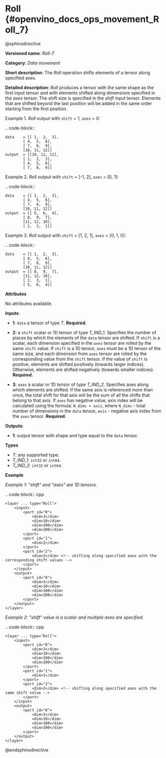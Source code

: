 # Roll {#openvino_docs_ops_movement_Roll_7}

@sphinxdirective

**Versioned name**: *Roll-7*

**Category**: *Data movement*

**Short description**: The *Roll* operation shifts elements of a tensor along specified axes.

**Detailed description**: *Roll* produces a tensor with the same shape as the first input tensor and with elements shifted along dimensions specified in the *axes* tensor. The shift size is specified in the *shift* input tensor. Elements that are shifted beyond the last position will be added in the same order starting from the first position.

Example 1. *Roll* output with ``shift`` = 1, ``axes`` = 0:

.. code-block:: 

    data    = [[ 1,  2,  3],
            [ 4,  5,  6],
            [ 7,  8,  9],
            [10, 11, 12]]
    output  = [[10, 11, 12],
            [ 1,  2,  3],
            [ 4,  5,  6],
            [ 7,  8,  9]]


Example 2. *Roll* output with ``shift`` = [-1, 2], ``axes`` = [0, 1]:

.. code-block:: 

    data    = [[ 1,  2,  3],
            [ 4,  5,  6],
            [ 7,  8,  9],
            [10, 11, 12]]
    output  = [[ 5,  6,  4],
            [ 8,  9,  7],
            [11, 12, 10],
            [ 2,  3,  1]]


Example 3. *Roll* output with ``shift`` = [1, 2, 1], ``axes`` = [0, 1, 0]:

.. code-block:: 

    data    = [[ 1,  2,  3],
            [ 4,  5,  6],
            [ 7,  8,  9],
            [10, 11, 12]]
    output  = [[ 8,  9,  7],
            [11, 12, 10],
            [ 2,  3,  1],
            [ 5,  6,  4]]


**Attributes**

No attributes available.

**Inputs**:

*   **1**: ``data`` a tensor of type *T*. **Required.**

*   **2**: a ``shift`` scalar or 1D tensor of type *T_IND_1*. Specifies the number of places by which the elements of the ``data`` tensor are shifted. If ``shift`` is a scalar, each dimension specified in the ``axes`` tensor are rolled by the same ``shift`` value. If ``shift`` is a 1D tensor, ``axes`` must be a 1D tensor of the same size, and each dimension from ``axes`` tensor are rolled by the corresponding value from the ``shift`` tensor. If the value of ``shift`` is positive, elements are shifted positively (towards larger indices). Otherwise, elements are shifted negatively (towards smaller indices). **Required.**

*   **3**: ``axes`` a scalar or 1D tensor of type *T_IND_2*. Specifies axes along which elements are shifted. If the same axis is referenced more than once, the total shift for that axis will be the sum of all the shifts that belong to that axis. If ``axes`` has negative value, axis index will be calculated using the formula: ``N_dims + axis``, where ``N_dims`` - total number of dimensions in the ``data`` tensor, ``axis`` - negative axis index from the ``axes`` tensor. **Required.**


**Outputs**:

*   **1**: output tensor with shape and type equal to the ``data`` tensor.

**Types**

* *T*: any supported type.
* *T_IND_1*: ``int32`` or ``int64``.
* *T_IND_2*: ``int32`` or ``int64``.

**Example**

*Example 1: "shift" and "axes" are 1D tensors.*

.. code-block:: cpp 

    <layer ... type="Roll">
        <input>
            <port id="0">
                <dim>3</dim>
                <dim>10</dim>
                <dim>100</dim>
                <dim>200</dim>
            </port>
            <port id="1">
                <dim>2</dim>
            </port>
            <port id="2">
                <dim>2</dim> <!-- shifting along specified axes with the corresponding shift values -->
            </port>
        </input>
        <output>
            <port id="0">
                <dim>3</dim>
                <dim>10</dim>
                <dim>100</dim>
                <dim>200</dim>
            </port>
        </output>
    </layer>


*Example 2: "shift" value is a scalar and multiple axes are specified.*

.. code-block:: cpp 

    <layer ... type="Roll">
        <input>
            <port id="0">
                <dim>3</dim>
                <dim>10</dim>
                <dim>100</dim>
                <dim>200</dim>
            </port>
            <port id="1">
                <dim>1</dim>
            </port>
            <port id="2">
                <dim>2</dim> <!-- shifting along specified axes with the same shift value -->
            </port>
        </input>
        <output>
            <port id="0">
                <dim>3</dim>
                <dim>10</dim>
                <dim>100</dim>
                <dim>200</dim>
            </port>
        </output>
    </layer>

@endsphinxdirective


